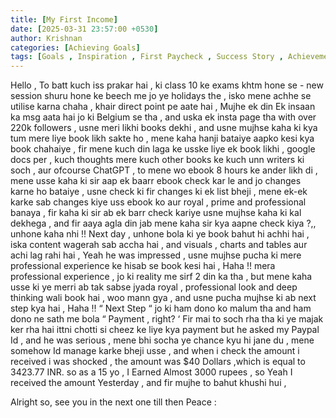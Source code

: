 ```yaml
---
title: [My First Income]
date: [2025-03-31 23:57:00 +0530]
author: Krishnan
categories: [Achieving Goals]
tags: [Goals , Inspiration , First Paycheck , Success Story , Achievement]
---
```

Hello , To batt kuch iss prakar hai , ki class 10 ke exams khtm hone se - new session shuru hone ke beech me jo ye holidays the , isko mene achhe se utilise karna chaha , khair direct point pe aate hai , Mujhe ek din Ek insaan ka msg aata hai jo ki Belgium se tha ,  and uska ek insta page tha with over 220k followers , usne meri likhi books dekhi , and usne mujhse kaha ki kya tum mere liye book likh sakte ho , mene kaha hanji bataiye aapko kesi kya book chahaiye , fir mene kuch din laga ke usske liye ek book likhi , google docs per , kuch thoughts mere kuch other books ke kuch unn writers ki soch , aur ofcourse ChatGPT , to mene wo ebook 8 hours ke ander likh di , mene usse kaha ki sir aap ek baarr ebook check kar le and jo changes karne ho bataiye , usne check ki fir changes ki ek list bheji , mene ek-ek karke sab changes kiye uss ebook ko aur royal , prime and professional banaya , fir kaha ki sir ab ek barr check kariye usne mujhse kaha ki kal dekhega , and fir aaya agla din jab mene kaha sir kya aapne check kiya ?,, unhone kaha nhi !!
Next day , unhone bola ki ye book bahut hi achhi hai , iska content wagerah sab accha hai , and visuals , charts and tables aur achi lag rahi hai , Yeah he was impressed , usne mujhse pucha ki mere professional experience ke hisab se book kesi hai , Haha !! mera professional experience , jo ki reality me sirf 2 din ka tha , but mene kaha usse ki ye merri ab tak sabse jyada royal , professional look and deep thinking wali book hai , woo mann gya , and usne pucha mujhse ki ab next step kya hai , Haha !! “ Next Step “ jo ki ham dono ko malum tha and ham dono ne sath me bola “ Payment , right? ‘
Fir mai to soch rha tha ki ye majak ker rha hai ittni chotti si cheez ke liye kya payment but he asked my Paypal Id , and he was serious , mene bhi socha ye chance kyu hi jane du , mene somehow Id manage karke bheji usse , and when i check the amount i received i was shocked , the amount was  $40 Dollars ,which is equal to 3423.77 INR. so as a 15 yo  , I Earned Almost 3000 rupees , so Yeah  I  received the amount Yesterday , and fir mujhe to bahut khushi hui , 

 Alright so, see you in the next one till then Peace :
